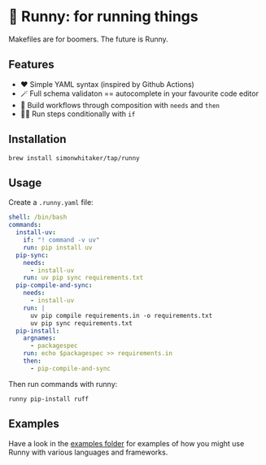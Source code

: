 # 🍯 Runny: for running things

Makefiles are for boomers. The future is Runny.

## Features

* ❤️ Simple YAML syntax (inspired by Github Actions)
* 🪄 Full schema validaton == autocomplete in your favourite code editor
* 🧱 Build workflows through composition with `needs` and `then`
* 🏃‍♂️ Run steps conditionally with `if`

## Installation

```command
brew install simonwhitaker/tap/runny
```

## Usage

Create a `.runny.yaml` file:

```yaml
shell: /bin/bash
commands:
  install-uv:
    if: "! command -v uv"
    run: pip install uv
  pip-sync:
    needs:
      - install-uv
    run: uv pip sync requirements.txt
  pip-compile-and-sync:
    needs:
      - install-uv
    run: |
      uv pip compile requirements.in -o requirements.txt
      uv pip sync requirements.txt
  pip-install:
    argnames:
      - packagespec
    run: echo $packagespec >> requirements.in
    then:
      - pip-compile-and-sync
```

Then run commands with runny:

```command
runny pip-install ruff
```

## Examples

Have a look in the [examples folder](./examples/) for examples of how you might use Runny with various languages and frameworks.
